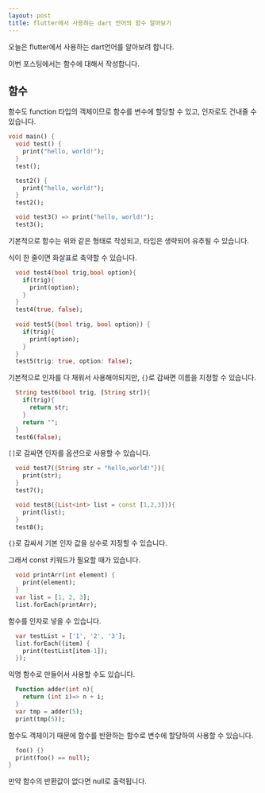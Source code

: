 ```yaml
---
layout: post
title: flutter에서 사용하는 dart 언어의 함수 알아보기
---
```


오늘은 flutter에서 사용하는 dart언어를 알아보려 합니다.

이번 포스팅에서는 함수에 대해서 작성합니다.

## 함수

함수도 function 타입의 객체이므로 함수를 변수에 할당할 수 있고, 인자로도 건내줄 수 있습니다.

```dart
void main() {
  void test() {
    print("hello, world!");
  }
  test();

  test2() {
    print("hello, world!");
  }
  test2();

  void test3() => print("hello, world!");
  test3();
```

기본적으로 함수는 위와 같은 형태로 작성되고, 타입은 생략되어 유추될 수 있습니다.

식이 한 줄이면 화살표로 축약할 수 있습니다.

```dart
  void test4(bool trig,bool option){
    if(trig){
      print(option);
    }
  }
  test4(true, false);
  
  void test5({bool trig, bool option}) {
    if(trig){
      print(option);
    }
  }
  test5(trig: true, option: false);
```

기본적으로 인자를 다 채워서 사용해야되지만, ```{}```로 감싸면 이름을 지정할 수 있습니다.

```dart
  String test6(bool trig, [String str]){
    if(trig){
      return str;
    }
    return "";
  }
  test6(false);
```

```[]```로 감싸면 인자를 옵션으로 사용할 수 있습니다.

```dart
  void test7({String str = "hello,world!"}){
    print(str);
  }
  test7();

  void test8({List<int> list = const [1,2,3]}){
    print(list);
  }
  test8();
```

```{}```로 감싸서 기본 인자 값을 상수로 지정할 수 있습니다.

그래서 const 키워드가 필요할 때가 있습니다.

```dart  
  void printArr(int element) {
    print(element);
  }
  var list = [1, 2, 3];
  list.forEach(printArr);
```

함수를 인자로 넣을 수 있습니다.

```dart
  var testList = ['1', '2', '3'];
  list.forEach((item) {
    print(testList[item-1]);
  });
```

익명 함수로 만들어서 사용할 수도 있습니다.

```dart
  Function adder(int n){
    return (int i)=> n + i;
  }
  var tmp = adder(5);
  print(tmp(5));
```

함수도 객체이기 때문에 함수를 반환하는 함수로 변수에 할당하여 사용할 수 있습니다.

```dart
  foo() {}
  print(foo() == null);
}
```

만약 함수의 반환값이 없다면 null로 출력됩니다.